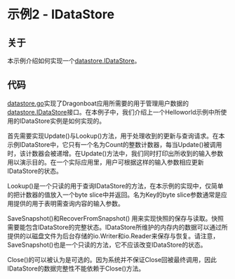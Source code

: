# 示例2 - IDataStore #

## 关于 ##
本示例介绍如何实现一个[datastore.IDataStore](https://godoc.org/github.com/lni/dragonboat/datastore#IDataStore)。

## 代码 ##
[datastore.go](datastore.go)实现了Dragonboat应用所需要的用于管理用户数据的[datastore.IDataStore](https://godoc.org/github.com/lni/dragonboat/datastore#IDataStore)接口。在本例子中，我们介绍上一个Helloworld示例中所使用的IDataStore实例是如何实现的。

首先需要实现Update()与Lookup()方法，用于处理收到的更新与查询请求。在本示例IDataStore中，它只有一个名为Count的整数计数器，每当Update()被调用时，该计数器会被递增。在Update()方法中，我们同时打印出所收到的输入参数用以演示目的。在一个实际应用里，用户可根据这样的输入参数相应更新IDataStore的状态。

Lookup()是一个只读的用于查询IDataStore的方法，在本示例的实现中，仅简单的把计数器的值放入一个byte slice中并返回。名为Key的byte slice参数通常是应用提供的用于表明需查询内容的输入参数。

SaveSnapshot()和RecoverFromSnapshot() 用来实现快照的保存与读取。快照需要能包含IDataStore的完整状态。IDataStore所维护的内存内的数据可以通过所提供的以磁盘文件为后台存储的io.Writer和io.Reader来保存与恢复。请注意，SaveSnapshot()也是一个只读的方法，它不应该改变IDataStore的状态。

Close()的可以被认为是可选的。因为系统并不保证Close回被最终调用，因此IDataStore的数据完整性不能依赖于Close()方法。
